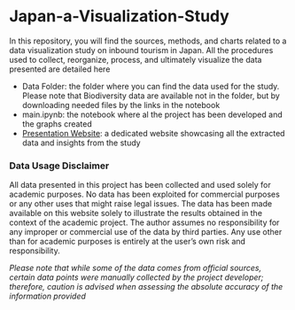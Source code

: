 # Japan-a-Visualization-Study
In this repository, you will find the sources, methods, and charts related to a data visualization study on inbound tourism in Japan. All the procedures used to collect, reorganize, process, and ultimately visualize the data presented are detailed here

- Data Folder: the folder where you can find the data used for the study. Please note that Biodiversity data are available not in the folder, but by downloading needed files by the links in the notebook
- main.ipynb: the notebook where al the project has been developed and the graphs created
- [Presentation Website](https://simoneluzi.altervista.org/japan-a-visualization-study/): a dedicated website showcasing all the extracted data and insights from the study

### Data Usage Disclaimer
All data presented in this project has been collected and used solely for academic purposes. No data has been exploited for commercial purposes or any other uses that might raise legal issues. The data has been made available on this website solely to illustrate the results obtained in the context of the academic project. The author assumes no responsibility for any improper or commercial use of the data by third parties. Any use other than for academic purposes is entirely at the user’s own risk and responsibility.  
  
  *Please note that while some of the data comes from official sources, certain data points were manually collected by the project developer; therefore, caution is advised when assessing the absolute accuracy of the information provided*
